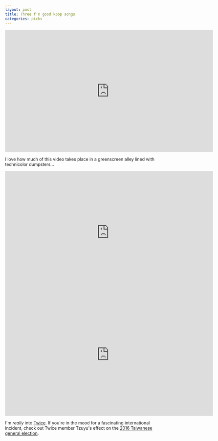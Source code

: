 ```yaml
---
layout: post
title: Three f'n good kpop songs
categories: picks
---
```


<iframe width="680" height="400" src="https://www.youtube.com/embed/V2hlQkVJZhE" frameborder="0" allow="autoplay; encrypted-media" allowfullscreen></iframe>

I love how much of this video takes place in a greenscreen alley lined with technicolor dumpsters...

<iframe width="680" height="400" src="https://www.youtube.com/embed/JQGRg8XBnB4" frameborder="0" allow="autoplay; encrypted-media" allowfullscreen></iframe>

<iframe width="680" height="400" src="https://www.youtube.com/embed/i0p1bmr0EmE" frameborder="0" allow="autoplay; encrypted-media" allowfullscreen></iframe>

I'm _really_ into [Twice](https://en.wikipedia.org/wiki/Twice_(band)). If you're in the mood for a fascinating international incident, check out Twice member Tzuyu's effect on the [2016 Taiwanese general election](https://www.nytimes.com/2016/01/17/world/asia/taiwan-china-singer-chou-tzu-yu.html).
